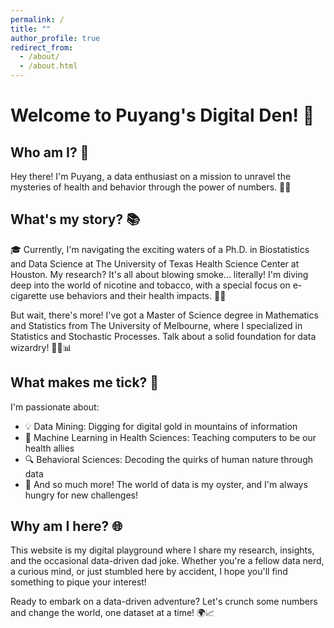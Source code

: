 ```yaml
---
permalink: /
title: ""
author_profile: true
redirect_from: 
  - /about/
  - /about.html
---
```


# Welcome to Puyang's Digital Den! 🚀

## Who am I? 🤔

Hey there! I'm Puyang, a data enthusiast on a mission to unravel the mysteries of health and behavior through the power of numbers. 🔢✨

## What's my story? 📚

🎓 Currently, I'm navigating the exciting waters of a Ph.D. in Biostatistics and Data Science at The University of Texas Health Science Center at Houston. My research? It's all about blowing smoke... literally! I'm diving deep into the world of nicotine and tobacco, with a special focus on e-cigarette use behaviors and their health impacts. 💨🔬

But wait, there's more! I've got a Master of Science degree in Mathematics and Statistics from The University of Melbourne, where I specialized in Statistics and Stochastic Processes. Talk about a solid foundation for data wizardry! 🧙‍♂️📊

## What makes me tick? 🎯

I'm passionate about:

- 💡 Data Mining: Digging for digital gold in mountains of information
- 🧠 Machine Learning in Health Sciences: Teaching computers to be our health allies
- 🔍 Behavioral Sciences: Decoding the quirks of human nature through data
- 🌟 And so much more! The world of data is my oyster, and I'm always hungry for new challenges!

## Why am I here? 🌐

This website is my digital playground where I share my research, insights, and the occasional data-driven dad joke. Whether you're a fellow data nerd, a curious mind, or just stumbled here by accident, I hope you'll find something to pique your interest!

Ready to embark on a data-driven adventure? Let's crunch some numbers and change the world, one dataset at a time! 🌍📈



<!-- 添加地图容器 -->
<div id="map-container">
    <script type='text/javascript' id='clustrmaps' src='//cdn.clustrmaps.com/map_v2.js?cl=0e1633&w=260&t=n&d=clIdEPFSxTObYL5YCT6KPfejmqi13_-8ETks5Uwv8eQ&co=0b4975&cmo=3acc3a&cmn=ff5353&ct=cdd4d9'></script>
</div>

